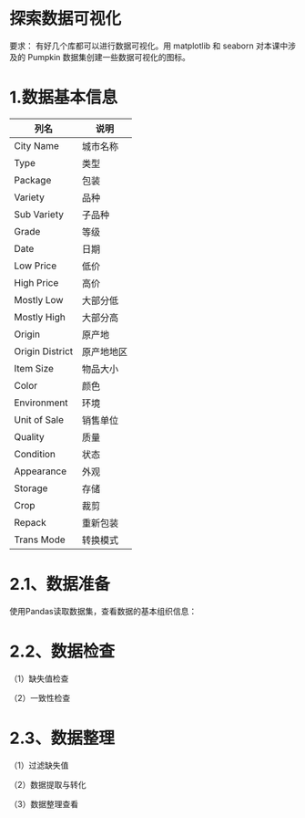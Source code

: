 # 探索数据可视化
要求：
有好几个库都可以进行数据可视化。用 matplotlib 和 seaborn 对本课中涉及的 Pumpkin 数据集创建一些数据可视化的图标。

# 1.数据基本信息

|列名|说明|
|---|---|
|City Name|城市名称|
|Type|类型|
|Package|包装|
|Variety|品种|
|Sub Variety|子品种|
|Grade|等级|
|Date|日期|
|Low Price|低价|
|High Price|高价|
|Mostly Low|大部分低|
|Mostly High|大部分高|
|Origin|原产地|
|Origin District|原产地地区|
|Item Size|物品大小|
|Color|颜色|
|Environment|环境|
|Unit of Sale|销售单位|
|Quality|质量|
|Condition|状态|
|Appearance|外观|
|Storage|存储|
|Crop|裁剪|
|Repack|重新包装|
|Trans Mode|转换模式|


# 2.1、数据准备

使用Pandas读取数据集，查看数据的基本组织信息：




# 2.2、数据检查

（1）缺失值检查



（2）一致性检查



# 2.3、数据整理

（1）过滤缺失值



（2）数据提取与转化



（3）数据整理查看





